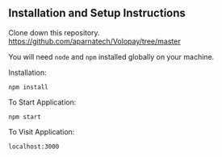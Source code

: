 ## Installation and Setup Instructions

Clone down this repository.
https://github.com/aparnatech/Volopay/tree/master

You will need `node` and `npm` installed globally on your machine.

Installation:

`npm install`

To Start Application:

`npm start`

To Visit Application:

`localhost:3000`
